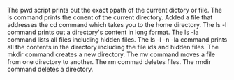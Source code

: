 The pwd script prints out the exact ppath of the current dictory or file.
The ls command prints the conent of the current directory.
Added a file that addresses the cd command which takes you to the home directory.
The ls -l command prints out a directory's content in long format.
The ls -la command lists all files including hidden files.
The ls -l -n -la command prints all the contents in the directory including the file ids and hidden files.
The mkdir command creates a new directory.
The mv command moves a file from one directory to another.
The rm commad deletes files.
The rmdir command deletes a directory.
